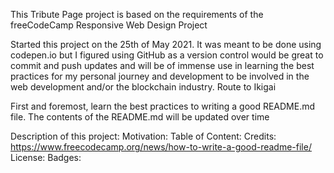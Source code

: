 This Tribute Page project is based on the requirements of the freeCodeCamp Responsive Web Design Project

Started this project on the 25th of May 2021. It was meant to be done using codepen.io but I figured using GitHub as a version control would be great to commit and push updates and will be of immense use in learning the best practices for my personal journey and development to be involved in the web development and/or the blockchain industry. Route to Ikigai

First and foremost, learn the best practices to writing a good README.md file. The contents of the README.md will be updated over time

Description of this project:
Motivation:
Table of Content:
Credits: https://www.freecodecamp.org/news/how-to-write-a-good-readme-file/
License:
Badges:
